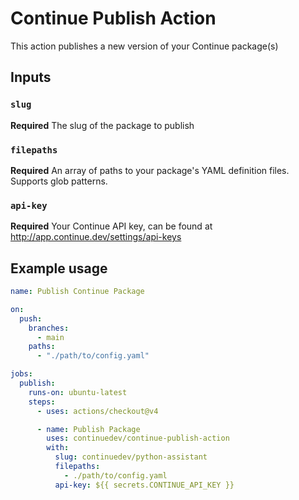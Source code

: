 # Continue Publish Action

This action publishes a new version of your Continue package(s)

## Inputs

### `slug`

**Required** The slug of the package to publish

### `filepaths`

**Required** An array of paths to your package's YAML definition files. Supports glob patterns.

### `api-key`

**Required** Your Continue API key, can be found at http://app.continue.dev/settings/api-keys

## Example usage

```yaml
name: Publish Continue Package

on:
  push:
    branches:
      - main
    paths:
      - "./path/to/config.yaml"

jobs:
  publish:
    runs-on: ubuntu-latest
    steps:
      - uses: actions/checkout@v4

      - name: Publish Package
        uses: continuedev/continue-publish-action
        with:
          slug: continuedev/python-assistant
          filepaths:
            - ./path/to/config.yaml
          api-key: ${{ secrets.CONTINUE_API_KEY }}
```
